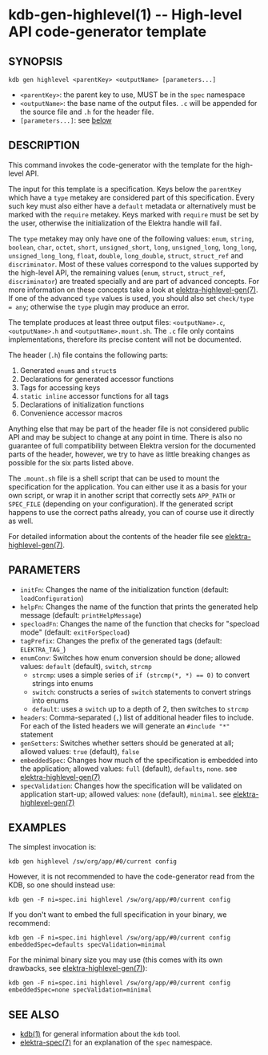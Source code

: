 # kdb-gen-highlevel(1) -- High-level API code-generator template

## SYNOPSIS

`kdb gen highlevel <parentKey> <outputName> [parameters...]`

- `<parentKey>`:
  the parent key to use, MUST be in the `spec` namespace
- `<outputName>`:
  the base name of the output files. `.c` will be appended for the source file and `.h` for the header file.
- `[parameters...]`:
  see [below](#parameters)

## DESCRIPTION

This command invokes the code-generator with the template for the high-level API.

The input for this template is a specification. Keys below the `parentKey` which have a `type` metakey are considered
part of this specification. Every such key must also either have a `default` metadata or alternatively must be marked
with the `require` metakey. Keys marked with `require` must be set by the user, otherwise the initialization of the
Elektra handle will fail.

The `type` metakey may only have one of the following values: `enum`, `string`, `boolean`, `char`, `octet`, `short`,
`unsigned_short`, `long`, `unsigned_long`, `long_long`, `unsigned_long_long`, `float`, `double`, `long_double`,
`struct`, `struct_ref` and `discriminator`. Most of these values correspond to the values supported by the high-level API,
the remaining values (`enum`, `struct`, `struct_ref`, `discriminator`) are treated specially and are part of advanced concepts.
For more information on these concepts take a look at [elektra-highlevel-gen(7)](elektra-highlevel-gen.md). If one of the
advanced `type` values is used, you should also set `check/type = any`; otherwise the `type` plugin may produce an error.

The template produces at least three output files: `<outputName>.c`, `<outputName>.h` and `<outputName>.mount.sh`.
The `.c` file only contains implementations, therefore its precise content will not be documented.

The header (`.h`) file contains the following parts:

1. Generated `enum`s and `struct`s
2. Declarations for generated accessor functions
3. Tags for accessing keys
4. `static inline` accessor functions for all tags
5. Declarations of initialization functions
6. Convenience accessor macros

Anything else that may be part of the header file is not considered public API and may be subject to change at any point in time.
There is also no guarantee of full compatibility between Elektra version for the documented parts of the header, however,
we try to have as little breaking changes as possible for the six parts listed above.

The `.mount.sh` file is a shell script that can be used to mount the specification for the application. You can either
use it as a basis for your own script, or wrap it in another script that correctly sets `APP_PATH` or `SPEC_FILE`
(depending on your configuration). If the generated script happens to use the correct paths already, you can of course
use it directly as well.

For detailed information about the contents of the header file see [elektra-highlevel-gen(7)](elektra-highlevel-gen.md).

## PARAMETERS

- `initFn`:
  Changes the name of the initialization function (default: `loadConfiguration`)
- `helpFn`:
  Changes the name of the function that prints the generated help message (default: `printHelpMessage`)
- `specloadFn`:
  Changes the name of the function that checks for "specload mode" (default: `exitForSpecload`)
- `tagPrefix`:
  Changes the prefix of the generated tags (default: `ELEKTRA_TAG_`)
- `enumConv`:
  Switches how enum conversion should be done; allowed values: `default` (default), `switch`, `strcmp`
  - `strcmp`: uses a simple series of `if (strcmp(*, *) == 0)` to convert strings into enums
  - `switch`: constructs a series of `switch` statements to convert strings into enums
  - `default`: uses a `switch` up to a depth of 2, then switches to `strcmp`
- `headers`:
  Comma-separated (`,`) list of additional header files to include. For each of the listed headers we will generate an `#include "*"`
  statement
- `genSetters`:
  Switches whether setters should be generated at all; allowed values: `true` (default), `false`
- `embeddedSpec`:
  Changes how much of the specification is embedded into the application; allowed values: `full` (default), `defaults`, `none`.
  see [elektra-highlevel-gen(7)](elektra-highlevel-gen.md)
- `specValidation`:
  Changes how the specification will be validated on application start-up; allowed values: `none` (default), `minimal`.
  see [elektra-highlevel-gen(7)](elektra-highlevel-gen.md)

## EXAMPLES

The simplest invocation is:

`kdb gen highlevel /sw/org/app/#0/current config`

However, it is not recommended to have the code-generator read from the KDB, so one should instead use:

`kdb gen -F ni=spec.ini highlevel /sw/org/app/#0/current config`

If you don't want to embed the full specification in your binary, we recommend:

`kdb gen -F ni=spec.ini highlevel /sw/org/app/#0/current config embeddedSpec=defaults specValidation=minimal`

For the minimal binary size you may use (this comes with its own drawbacks, see [elektra-highlevel-gen(7)](elektra-highlevel-gen.md)):

`kdb gen -F ni=spec.ini highlevel /sw/org/app/#0/current config embeddedSpec=none specValidation=minimal`

## SEE ALSO

- [kdb(1)](kdb.md) for general information about the `kdb` tool.
- [elektra-spec(7)](elektra-spec.md) for an explanation of the `spec` namespace.
